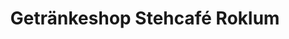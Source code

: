 ---
title: "Getränkeshop Stehcafé Roklum"
url: /roklum/getraenkeshop-stehcafe-roklum/
shop: Getränke
---